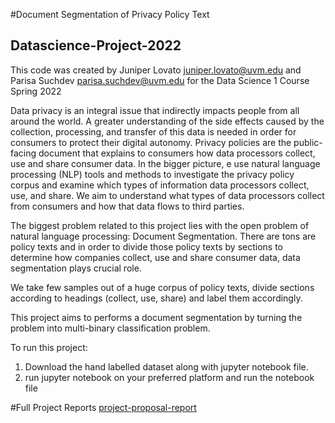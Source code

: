 #Document Segmentation of Privacy Policy Text
## Datascience-Project-2022
This code was created by Juniper Lovato juniper.lovato@uvm.edu and Parisa Suchdev parisa.suchdev@uvm.edu for the Data Science 1 Course Spring 2022

Data privacy is an integral issue that indirectly impacts people from all around the world. A greater understanding of the side effects
caused by the collection, processing, and transfer of this data is needed in order for consumers to protect their digital autonomy.
Privacy policies are the public-facing document that explains to consumers how data processors collect, use and share consumer data.
In the bigger picture, e use natural language processing (NLP) tools and methods to investigate the privacy policy corpus and examine
which types of information data processors collect, use, and share. We aim to understand what types of data processors collect from
consumers and how that data flows to third parties. 

The biggest problem related to this project lies with the open problem of natural language processing: Document Segmentation. There are tons are policy texts and in order to divide those policy texts by sections to determine how companies collect, use and share consumer data, data segmentation plays crucial role.

We take few samples out of a huge corpus of policy texts, divide sections according to headings (collect, use, share) and label them accordingly.

This project aims to performs a document segmentation by turning the problem into multi-binary classification problem.

To run this project:
1. Download the hand labelled dataset along with jupyter notebook file.
2. run jupyter notebook on your preferred platform and run the notebook file

#Full Project Reports
[project-proposal-report](https://drive.google.com/drive/folders/1XHUVfsvXF1vBLYXoQZOXy4dM-zpZiFKR)
